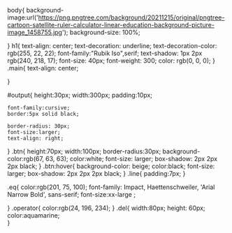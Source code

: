 body{
    background-image:url('https://png.pngtree.com/background/20211215/original/pngtree-cartoon-satellite-ruler-calculator-linear-education-background-picture-image_1458755.jpg');
    background-size: 100%;
   
    
}
h1{
    text-align: center;
    text-decoration: underline;
    text-decoration-color: rgb(255, 22, 22);
     font-family:"Rubik Iso",serif;
     text-shadow: 1px 2px rgb(240, 218, 17);
     font-size: 40px;
    font-weight: 300;
    color: rgb(0, 0, 0);
}
.main{
    text-align: center;
    
}


#output{
    height:30px;
    width:300px;
    padding:10px;
    
    font-family:cursive;
    border:5px solid black;
    
    border-radius: 30px;
    font-size:larger;
    text-align: right;

}
.btn{
 height:70px;
 width:100px;
 border-radius:30px;
 background-color:rgb(67, 63, 63);
 color:white;
 font-size: larger;
 box-shadow: 2px 2px 2px black;
}
.btn:hover{
    background-color: beige;
    color:black;
    font-size: larger;
    box-shadow: 2px 2px 2px black;
}
.line{
  padding:7px;
}

.eq{
    color:rgb(201, 75, 100);
    font-family: Impact, Haettenschweiler, 'Arial Narrow Bold', sans-serif;
    font-size:xx-large ;
    
}
.operator{
    color:rgb(24, 196, 234);
}
.del{
    width:80px;
    height: 60px;
    color:aquamarine;  
}
